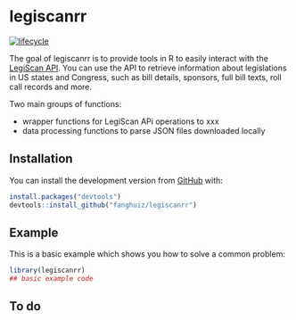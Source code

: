 
<!-- README.md is generated from README.Rmd. Please edit that file -->

# legiscanrr

<!-- badges: start -->

[![lifecycle](https://img.shields.io/badge/lifecycle-experimental-orange.svg)](https://www.tidyverse.org/lifecycle/#experimental)
<!-- badges: end -->

The goal of legiscanrr is to provide tools in R to easily interact with
the [LegiScan API](https://legiscan.com/legiscan). You can use the API
to retrieve information about legislations in US states and Congress,
such as bill details, sponsors, full bill texts, roll call records and
more.

Two main groups of functions:

  - wrapper functions for LegiScan APi operations to xxx
  - data processing functions to parse JSON files downloaded locally

## Installation

You can install the development version from
[GitHub](https://github.com/) with:

``` r
install.packages("devtools")
devtools::install_github("fanghuiz/legiscanrr")
```

## Example

This is a basic example which shows you how to solve a common problem:

``` r
library(legiscanrr)
## basic example code
```

## To do
